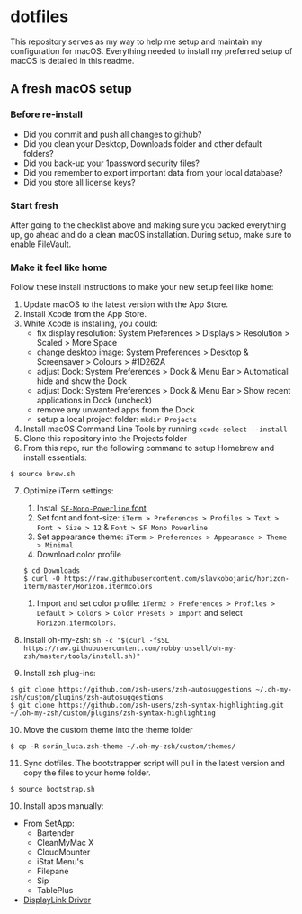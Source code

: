 # dotfiles

This repository serves as my way to help me setup and maintain my configuration for macOS. 
Everything needed to install my preferred setup of macOS is detailed in this readme.

## A fresh macOS setup

### Before re-install
- Did you commit and push all changes to github?
- Did you clean your Desktop, Downloads folder and other default folders?
- Did you back-up your 1password security files?
- Did you remember to export important data from your local database?
- Did you store all license keys? 

### Start fresh

After going to the checklist above and making sure you backed everything up, 
go ahead and do a clean macOS installation. During setup, make sure to enable FileVault. 

### Make it feel like home

Follow these install instructions to make your new setup feel like home:

1. Update macOS to the latest version with the App Store.
2. Install Xcode from the App Store.
3. White Xcode is installing, you could:
   - fix display resolution: System Preferences > Displays > Resolution > Scaled > More Space 
   - change desktop image: System Preferences > Desktop & Screensaver > Colours > #1D262A
   - adjust Dock: System Preferences > Dock & Menu Bar > Automaticall hide and show the Dock
   - adjust Dock: System Preferences > Dock & Menu Bar > Show recent applications in Dock (uncheck)
   - remove any unwanted apps from the Dock
   - setup a local project folder: `mkdir Projects`
4. Install macOS Command Line Tools by running `xcode-select --install`
5. Clone this repository into the Projects folder
6. From this repo, run the following command to setup Homebrew and install essentials:

```
$ source brew.sh
```

7. Optimize iTerm settings:
   1. Install [`SF-Mono-Powerline` font](https://github.com/Twixes/SF-Mono-Powerline)
   1. Set font and font-size: `iTerm > Preferences > Profiles > Text > Font > Size > 12` & `Font > SF Mono Powerline`
   1. Set appearance theme: `iTerm > Preferences > Appearance > Theme > Minimal`
   1. Download color profile

   ```
   $ cd Downloads
   $ curl -O https://raw.githubusercontent.com/slavkobojanic/horizon-iterm/master/Horizon.itermcolors
   ```

   1. Import and set color profile: `iTerm2 > Preferences > Profiles > Default > Colors > Color Presets > Import` and select `Horizon.itermcolors`.

8. Install oh-my-zsh: `sh -c "$(curl -fsSL https://raw.githubusercontent.com/robbyrussell/oh-my-zsh/master/tools/install.sh)"`
9. Install zsh plug-ins:

```
$ git clone https://github.com/zsh-users/zsh-autosuggestions ~/.oh-my-zsh/custom/plugins/zsh-autosuggestions
$ git clone https://github.com/zsh-users/zsh-syntax-highlighting.git ~/.oh-my-zsh/custom/plugins/zsh-syntax-highlighting
```

10. Move the custom theme into the theme folder

```
$ cp -R sorin_luca.zsh-theme ~/.oh-my-zsh/custom/themes/
```

11. Sync dotfiles. The bootstrapper script will pull in the latest version and copy the files to your home folder.

```
$ source bootstrap.sh
```

10. Install apps manually: 
   - From SetApp: 
      - Bartender
      - CleanMyMac X
      - CloudMounter
      - iStat Menu's
      - Filepane
      - Sip
      - TablePlus 
   - [DisplayLink Driver](https://www.displaylink.com/downloads/macos)
